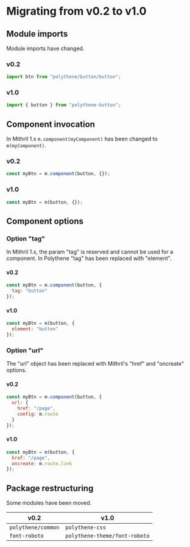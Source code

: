 # Migrating from v0.2 to v1.0

## Module imports

Module imports have changed. 

### v0.2

```javascript
import btn from "polythene/button/button";
```

### v1.0

```javascript
import { button } from "polythene-button";
```


## Component invocation

In Mithril 1.x `m.component(myComponent)` has been changed to `m(myComponent)`.

### v0.2

```javascript
const myBtn = m.component(button, {});
```

### v1.0

```javascript
const myBtn = m(button, {});
```

## Component options

### Option "tag"

In Mithril 1.x, the param "tag" is reserved and cannot be used for a component. In Polythene "tag" has been replaced with "element".

#### v0.2

```javascript
const myBtn = m.component(button, {
  tag: "button"
});
```

#### v1.0

```javascript
const myBtn = m(button, {
  element: "button"
});
```

### Option "url"

The "url" object has been replaced with Mithril's "href" and "oncreate" options.

#### v0.2

```javascript
const myBtn = m.component(button, {
  url: {
    href: "/page",
    config: m.route
  }
});
```

#### v1.0

```javascript
const myBtn = m(button, {
  href: "/page",
  oncreate: m.route.link
});
```


## Package restructuring

Some modules have been moved.

v0.2             |  v1.0
---------------- | ----------------
`polythene/common` | `polythene-css`
`font-roboto`      | `polythene-theme/font-roboto`
